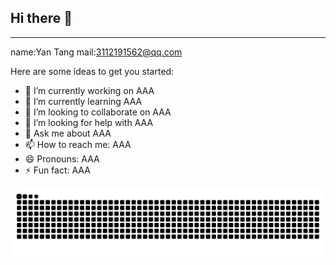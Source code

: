 ## Hi there 👋


**** 
name:Yan Tang
mail:3112191562@qq.com

Here are some ideas to get you started:

- 🔭 I’m currently working on AAA
- 🌱 I’m currently learning AAA
- 👯 I’m looking to collaborate on AAA
- 🤔 I’m looking for help with AAA
- 💬 Ask me about AAA
- 📫 How to reach me: AAA
- 😄 Pronouns: AAA
- ⚡ Fun fact: AAA

<picture>
  <source media="(prefers-color-scheme: dark)" srcset="https://raw.githubusercontent.com/ty1313113/TY1313113/output/github-contribution-grid-snake-dark.svg">
  <source media="(prefers-color-scheme: light)" srcset="https://raw.githubusercontent.com/ty1313113/TY1313113/output/github-contribution-grid-snake.svg">
  <img alt="github contribution grid snake animation" src="https://raw.githubusercontent.com/ty1313113/TY1313113/output/github-contribution-grid-snake.svg">
</picture>
